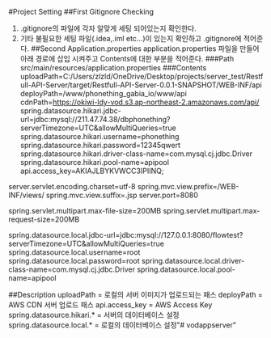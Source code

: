 #Project Setting
##First Gitignore Checking
1. .gitignore의 파일에 각자 알맞게 세팅 되어있는지 확인한다.
2. 기타 불필요한 세팅 파일(.idea,.iml etc...)이 있는지 확인하고 .gitignore에 적어준다.
##Second Application.properties
application.properties 파일을 만들어 아래 경로에 삽입 시켜주고 Contents에 대한 부분을 적어준다.
###Path
src/main/resources/application.properties
###Contents
uploadPath=C:/Users/zlzld/OneDrive/Desktop/projects/server_test/Restfull-API-Server/target/Restfull-API-Server-0.0.1-SNAPSHOT/WEB-INF/api
deployPath=/www/phonething_gabia_io/www/api
cdnPath=https://okiwi-ldy-vod.s3.ap-northeast-2.amazonaws.com/api/
spring.datasource.hikari.jdbc-url=jdbc:mysql://211.47.74.38/dbphonething?serverTimezone=UTC&allowMultiQueries=true
spring.datasource.hikari.username=phonething
spring.datasource.hikari.password=12345qwert
spring.datasource.hikari.driver-class-name=com.mysql.cj.jdbc.Driver
spring.datasource.hikari.pool-name=apipool
api.access_key=AKIAJLBYKVWCC3IPIINQ;

server.servlet.encoding.charset=utf-8
spring.mvc.view.prefix=/WEB-INF/views/
spring.mvc.view.suffix=.jsp
server.port=8080

spring.servlet.multipart.max-file-size=200MB
spring.servlet.multipart.max-request-size=200MB

spring.datasource.local.jdbc-url=jdbc:mysql://127.0.0.1:8080/flowtest?serverTimezone=UTC&allowMultiQueries=true
spring.datasource.local.username=root
spring.datasource.local.password=root
spring.datasource.local.driver-class-name=com.mysql.cj.jdbc.Driver
spring.datasource.local.pool-name=apipool

##Description
uploadPath = 로컬의 서버 이미지가 업로드되는 패스
deployPath = AWS CDN 서버 업로드 패스
api.access_key = AWS Access Key
spring.datasource.hikari.* = 서버의 데이터베이스 설정
spring.datasource.local.* = 로컬의 데이터베이스 설정"# vodappserver" 
